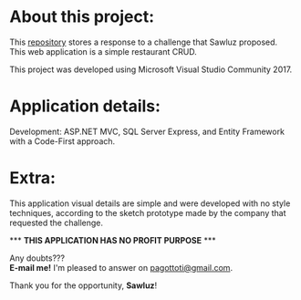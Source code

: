 # About this project:

This [repository](https://github.com/tipagotto/sawluz-evaluation.git) stores a response to a challenge that Sawluz proposed.<br> 
This web application is a simple restaurant CRUD.

This project was developed using Microsoft Visual Studio Community 2017.

# Application details:
Development: ASP.NET MVC, SQL Server Express, and Entity Framework with a Code-First approach.<br>

# Extra:
This application visual details are simple and were developed with no style techniques, according to the sketch prototype made by the company that requested the challenge.<br>


*** **THIS APPLICATION HAS NO PROFIT PURPOSE** ***

Any doubts??? <br>
**E-mail me!** I'm pleased to answer on [pagottoti@gmail.com](pagottoti@gmail.com).

Thank you for the opportunity, **Sawluz**!